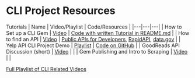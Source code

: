 # CLI Project Resources

Tutorials
| Name | Video/Playlist | Code/Resources  |
|---|---|---|
| How to Set up a CLI Gem | [Video](https://youtu.be/j1mH4xlyGTU)  |  [Code with written Tutorial in README.md](https://github.com/DakotaLMartinez/tvmaze_api_gem) |
| How to find an API | [Video](https://youtu.be/xs6SgZG7HRE)  |  [Public APIs for Developers](https://github.com/toddmotto/public-apis), [RapidAPI](https://rapidapi.com/), [data.gov](https://www.data.gov/) |
|  Yelp API CLI Project Demo | [Playlist](https://www.youtube.com/playlist?list=PLi0yUl9brD2O1P28uQvGzNpm_su82jq5E)  | [Code on GitHub](https://github.com/dakotalmartinez/api_demo)  |
| GoodReads API Discussion (short) | [Video](https://youtu.be/ZbYU51KdcgU) | |
| Gem Publishing and Intro to Scraping | [Video](https://youtu.be/BT9rgQY5a9M) | |

[Full Playlist of CLI Related Videos](https://www.youtube.com/playlist?list=PLi0yUl9brD2OIcgDKa10dEz64tL82CR1o)
